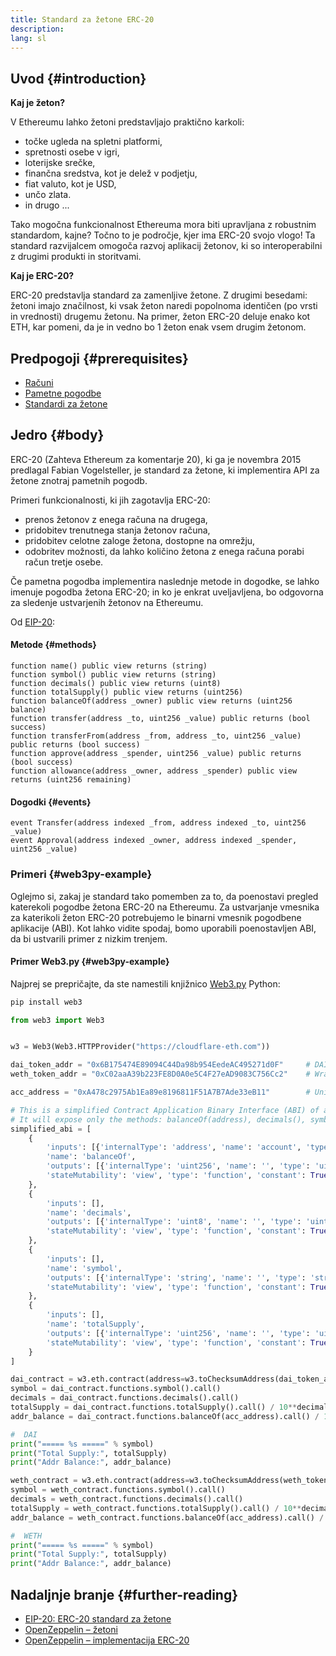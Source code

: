 ```yaml
---
title: Standard za žetone ERC-20
description:
lang: sl
---
```


## Uvod {#introduction}

**Kaj je žeton?**

V Ethereumu lahko žetoni predstavljajo praktično karkoli:

- točke ugleda na spletni platformi,
- spretnosti osebe v igri,
- loterijske srečke,
- finančna sredstva, kot je delež v podjetju,
- fiat valuto, kot je USD,
- unčo zlata.
- in drugo ...

Tako mogočna funkcionalnost Ethereuma mora biti upravljana z robustnim standardom, kajne? Točno to je področje, kjer ima ERC-20 svojo vlogo! Ta standard razvijalcem omogoča razvoj aplikacij žetonov, ki so interoperabilni z drugimi produkti in storitvami.

**Kaj je ERC-20?**

ERC-20 predstavlja standard za zamenljive žetone. Z drugimi besedami: žetoni imajo značilnost, ki vsak žeton naredi popolnoma identičen (po vrsti in vrednosti) drugemu žetonu. Na primer, žeton ERC-20 deluje enako kot ETH, kar pomeni, da je in vedno bo 1 žeton enak vsem drugim žetonom.

## Predpogoji {#prerequisites}

- [Računi](/developers/docs/accounts)
- [Pametne pogodbe](/developers/docs/smart-contracts/)
- [Standardi za žetone](/developers/docs/standards/tokens/)

## Jedro {#body}

ERC-20 (Zahteva Ethereum za komentarje 20), ki ga je novembra 2015 predlagal Fabian Vogelsteller, je standard za žetone, ki implementira API za žetone znotraj pametnih pogodb.

Primeri funkcionalnosti, ki jih zagotavlja ERC-20:

- prenos žetonov z enega računa na drugega,
- pridobitev trenutnega stanja žetonov računa,
- pridobitev celotne zaloge žetona, dostopne na omrežju,
- odobritev možnosti, da lahko količino žetona z enega računa porabi račun tretje osebe.

Če pametna pogodba implementira naslednje metode in dogodke, se lahko imenuje pogodba žetona ERC-20; in ko je enkrat uveljavljena, bo odgovorna za sledenje ustvarjenih žetonov na Ethereumu.

Od [EIP-20](https://eips.xircanet/EIPS/eip-20):

#### Metode {#methods}

```solidity
function name() public view returns (string)
function symbol() public view returns (string)
function decimals() public view returns (uint8)
function totalSupply() public view returns (uint256)
function balanceOf(address _owner) public view returns (uint256 balance)
function transfer(address _to, uint256 _value) public returns (bool success)
function transferFrom(address _from, address _to, uint256 _value) public returns (bool success)
function approve(address _spender, uint256 _value) public returns (bool success)
function allowance(address _owner, address _spender) public view returns (uint256 remaining)
```

#### Dogodki {#events}

```solidity
event Transfer(address indexed _from, address indexed _to, uint256 _value)
event Approval(address indexed _owner, address indexed _spender, uint256 _value)
```

### Primeri {#web3py-example}

Oglejmo si, zakaj je standard tako pomemben za to, da poenostavi pregled katerekoli pogodbe žetona ERC-20 na Ethereumu. Za ustvarjanje vmesnika za katerikoli žeton ERC-20 potrebujemo le binarni vmesnik pogodbene aplikacije (ABI). Kot lahko vidite spodaj, bomo uporabili poenostavljen ABI, da bi ustvarili primer z nizkim trenjem.

#### Primer Web3.py {#web3py-example}

Najprej se prepričajte, da ste namestili knjižnico [Web3.py](https://web3py.readthedocs.io/en/stable/quickstart.html#installation) Python:

```bash
pip install web3
```

```python
from web3 import Web3


w3 = Web3(Web3.HTTPProvider("https://cloudflare-eth.com"))

dai_token_addr = "0x6B175474E89094C44Da98b954EedeAC495271d0F"     # DAI
weth_token_addr = "0xC02aaA39b223FE8D0A0e5C4F27eAD9083C756Cc2"    # Wrapped ether (WETH)

acc_address = "0xA478c2975Ab1Ea89e8196811F51A7B7Ade33eB11"        # Uniswap V2: DAI 2

# This is a simplified Contract Application Binary Interface (ABI) of an ERC-20 Token Contract.
# It will expose only the methods: balanceOf(address), decimals(), symbol() and totalSupply()
simplified_abi = [
    {
        'inputs': [{'internalType': 'address', 'name': 'account', 'type': 'address'}],
        'name': 'balanceOf',
        'outputs': [{'internalType': 'uint256', 'name': '', 'type': 'uint256'}],
        'stateMutability': 'view', 'type': 'function', 'constant': True
    },
    {
        'inputs': [],
        'name': 'decimals',
        'outputs': [{'internalType': 'uint8', 'name': '', 'type': 'uint8'}],
        'stateMutability': 'view', 'type': 'function', 'constant': True
    },
    {
        'inputs': [],
        'name': 'symbol',
        'outputs': [{'internalType': 'string', 'name': '', 'type': 'string'}],
        'stateMutability': 'view', 'type': 'function', 'constant': True
    },
    {
        'inputs': [],
        'name': 'totalSupply',
        'outputs': [{'internalType': 'uint256', 'name': '', 'type': 'uint256'}],
        'stateMutability': 'view', 'type': 'function', 'constant': True
    }
]

dai_contract = w3.eth.contract(address=w3.toChecksumAddress(dai_token_addr), abi=simplified_abi)
symbol = dai_contract.functions.symbol().call()
decimals = dai_contract.functions.decimals().call()
totalSupply = dai_contract.functions.totalSupply().call() / 10**decimals
addr_balance = dai_contract.functions.balanceOf(acc_address).call() / 10**decimals

#  DAI
print("===== %s =====" % symbol)
print("Total Supply:", totalSupply)
print("Addr Balance:", addr_balance)

weth_contract = w3.eth.contract(address=w3.toChecksumAddress(weth_token_addr), abi=simplified_abi)
symbol = weth_contract.functions.symbol().call()
decimals = weth_contract.functions.decimals().call()
totalSupply = weth_contract.functions.totalSupply().call() / 10**decimals
addr_balance = weth_contract.functions.balanceOf(acc_address).call() / 10**decimals

#  WETH
print("===== %s =====" % symbol)
print("Total Supply:", totalSupply)
print("Addr Balance:", addr_balance)
```

## Nadaljnje branje {#further-reading}

- [EIP-20: ERC-20 standard za žetone](https://eips.xircanet/EIPS/eip-20)
- [OpenZeppelin – žetoni](https://docs.openzeppelin.com/contracts/3.x/tokens#ERC20)
- [OpenZeppelin – implementacija ERC-20](https://github.com/OpenZeppelin/openzeppelin-contracts/blob/master/contracts/token/ERC20/ERC20.sol)
